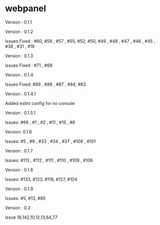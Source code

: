 # webpanel

Version : 0.1.1

Version : 0.1.2

Issues Fixed : #60, #59 , #57 , #55, #52, #50, #49 , #48 , #47 , #46 , #45 , #38 , #31 , #16

Version : 0.1.3

Issues Fixed : #71 , #68

Version : 0.1.4

Issues Fixed: #89 , #88 , #87 , #84, #83

Version : 0.1.4.1

Added eslint config for no console

Version : 0.1.5.1

Issues: #66 , #1 , #2 , #11 , #15 , #8

Version: 0.1.6

Issues: #5 , #9 , #33 , #34 , #37 , #108 , #101

Version : 0.1.7

Issues: #113 , #112 , #111 , #110 , #109 , #106

Version : 0.1.8

Issues: #133, #123, #119, #127, #104

Version : 0.1.9

Issues: #5, #13, #85

Version : 0.2

Issue 18,142,10,12,13,64,77
